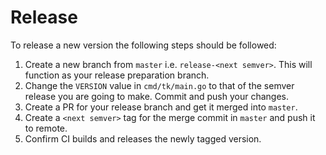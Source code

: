 # Release

To release a new version the following steps should be followed:

1. Create a new branch from `master` i.e. `release-<next semver>`. This
   will function as your release preparation branch.
1. Change the `VERSION` value in `cmd/tk/main.go` to that of the
   semver release you are going to make. Commit and push your changes.
1. Create a PR for your release branch and get it merged into `master`.
1. Create a `<next semver>` tag for the merge commit in `master` and
   push it to remote.
1. Confirm CI builds and releases the newly tagged version.
